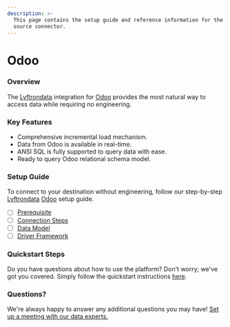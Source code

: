 ```yaml
---
description: >-
  This page contains the setup guide and reference information for the Odoo
  source connector.
---
```


# Odoo

### Overview

The [Lyftrondata](https://www.lyftrondata.com/) integration for [Odoo](https://www.lyftrondata.com/integration/finance-analytics/odoo/) provides the most natural way to access data while requiring no engineering.

### Key Features

* Comprehensive incremental load mechanism.
* Data from Odoo is available in real-time.
* ANSI SQL is fully supported to query data with ease.
* Ready to query Odoo relational schema model.

### Setup Guide

To connect to your destination without engineering, follow our step-by-step [Lyftrondata](https://www.lyftrondata.com/) [Odoo](https://www.lyftrondata.com/integration/finance-analytics/odoo/) setup guide.

* [ ] [Prerequisite](prerequisite.md)
* [ ] [Connection Steps](connection-steps.md)
* [ ] [Data Model](data-model/erd.md)
* [ ] [Driver Framework](driver-framework/)

### Quickstart Steps

Do you have questions about how to use the platform? Don't worry; we've got you covered. Simply follow the quickstart instructions [here](broken-reference).

### Questions? <a href="#questions" id="questions"></a>

We're always happy to answer any additional questions you may have! [Set up a meeting with our data experts.](https://www.lyftrondata.com/book-a-meeting/)

